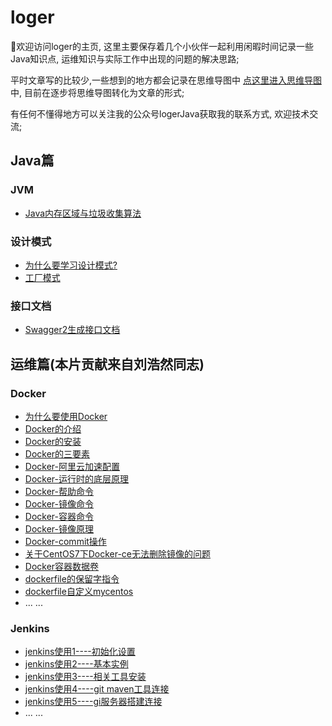 # loger
👋欢迎访问loger的主页, 这里主要保存着几个小伙伴一起利用闲暇时间记录一些Java知识点, 运维知识与实际工作中出现的问题的解决思路;

平时文章写的比较少,一些想到的地方都会记录在思维导图中 [点这里进入思维导图](https://www.processon.com/view/link/60e02e89e0b34d238be6cc98) 中, 目前在逐步将思维导图转化为文章的形式;

有任何不懂得地方可以关注我的公众号logerJava获取我的联系方式, 欢迎技术交流;

## Java篇
### JVM
 - [Java内存区域与垃圾收集算法](https://juejin.cn/post/6975816404314357796)
### 设计模式
 - [为什么要学习设计模式?](https://juejin.cn/post/6957355222788210696)
 - [工厂模式](https://juejin.cn/post/6957624699744419848)
### 接口文档
 - [Swagger2生成接口文档](https://juejin.cn/post/6894950705136664589)
## 运维篇(本片贡献来自刘浩然同志)

### Docker
 - [为什么要使用Docker](https://www.cnblogs.com/charon2/p/10423241.html)
 - [Docker的介绍](https://www.cnblogs.com/charon2/p/10423304.html)
 - [Docker的安装](https://www.cnblogs.com/charon2/p/10423511.html)
 - [Docker的三要素](https://www.cnblogs.com/charon2/p/10423565.html)
 - [Docker-阿里云加速配置](https://www.cnblogs.com/charon2/p/10423584.html)
 - [Docker-运行时的底层原理](https://www.cnblogs.com/charon2/p/10423650.html)
 - [Docker-帮助命令](https://www.cnblogs.com/charon2/p/10423659.html)
 - [Docker-镜像命令](https://www.cnblogs.com/charon2/p/10423807.html)
 - [Docker-容器命令](https://www.cnblogs.com/charon2/p/10425060.html)
 - [Docker-镜像原理](https://www.cnblogs.com/charon2/p/10425150.html)
 - [Docker-commit操作](https://www.cnblogs.com/charon2/p/10425472.html)
 - [关于CentOS7下Docker-ce无法删除镜像的问题](https://www.cnblogs.com/charon2/p/10425758.html)
 - [Docker容器数据卷](https://www.cnblogs.com/charon2/p/10428413.html)
 - [dockerfile的保留字指令](https://www.cnblogs.com/charon2/p/10464945.html)
 - [dockerfile自定义mycentos](https://www.cnblogs.com/charon2/p/10465021.html)
 - ... ...
### Jenkins
 - [jenkins使用1----初始化设置](https://www.cnblogs.com/charon2/p/10449443.html)
 - [jenkins使用2----基本实例](https://www.cnblogs.com/charon2/p/10450069.html)
 - [jenkins使用3----相关工具安装](https://www.cnblogs.com/charon2/p/10450302.html)
 - [jenkins使用4----git maven工具连接](https://www.cnblogs.com/charon2/p/10521479.html)
 - [jenkins使用5----gi服务器搭建连接](https://www.cnblogs.com/charon2/p/10522256.html)
 - ... ...
